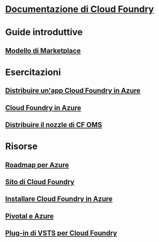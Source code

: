 # [Documentazione di Cloud Foundry](index.md)
# Guide introduttive
## [Modello di Marketplace](https://azuremarketplace.microsoft.com/marketplace/apps/pivotal.pivotal-cloud-foundry)
# Esercitazioni
## [Distribuire un'app Cloud Foundry in Azure](/azure/virtual-machines/linux/cloudfoundry-deploy-your-first-app)
## [Cloud Foundry in Azure](/azure/virtual-machines/linux/cloudfoundry-get-started)
## [Distribuire il nozzle di CF OMS](/azure/cloudfoundry/cloudfoundry-oms-nozzle)
# Risorse
## [Roadmap per Azure](https://azure.microsoft.com/roadmap/)
## [Sito di Cloud Foundry](https://docs.cloudfoundry.org/)
## [Installare Cloud Foundry in Azure](https://docs.pivotal.io/pivotalcf/1-11/customizing/pcf_azure.html)
## [Pivotal e Azure](https://pivotal.io/partners/microsoft)
## [Plug-in di VSTS per Cloud Foundry](https://github.com/Microsoft/vsts-cloudfoundry)
